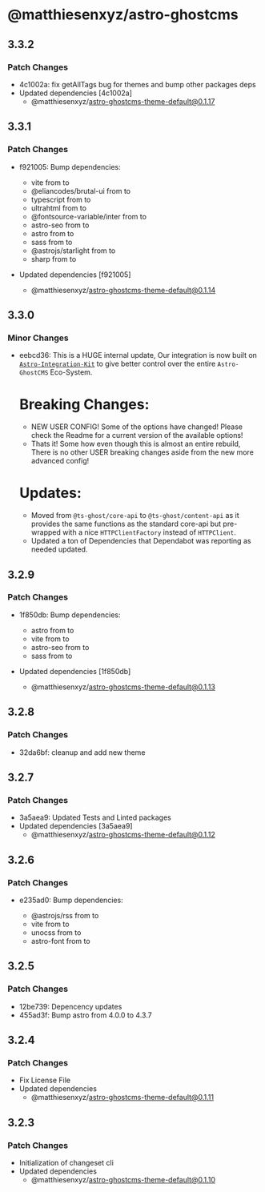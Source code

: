 # @matthiesenxyz/astro-ghostcms

## 3.3.2

### Patch Changes

- 4c1002a: fix getAllTags bug for themes and bump other packages deps
- Updated dependencies [4c1002a]
  - @matthiesenxyz/astro-ghostcms-theme-default@0.1.17

## 3.3.1

### Patch Changes

- f921005: Bump dependencies:

  - vite from to
  - @eliancodes/brutal-ui from to
  - typescript from to
  - ultrahtml from to
  - @fontsource-variable/inter from to
  - astro-seo from to
  - astro from to
  - sass from to
  - @astrojs/starlight from to
  - sharp from to

- Updated dependencies [f921005]
  - @matthiesenxyz/astro-ghostcms-theme-default@0.1.14

## 3.3.0

### Minor Changes

- eebcd36: This is a HUGE internal update, Our integration is now built on [`Astro-Integration-Kit`](https://github.com/florian-lefebvre/astro-integration-kit) to give better control over the entire `Astro-GhostCMS` Eco-System.

  # Breaking Changes:

  - NEW USER CONFIG! Some of the options have changed! Please check the Readme for a current version of the available options!
  - Thats it! Some how even though this is almost an entire rebuild, There is no other USER breaking changes aside from the new more advanced config!

  # Updates:

  - Moved from `@ts-ghost/core-api` to `@ts-ghost/content-api` as it provides the same functions as the standard core-api but pre-wrapped with a nice `HTTPClientFactory` instead of `HTTPClient`.
  - Updated a ton of Dependencies that Dependabot was reporting as needed updated.

## 3.2.9

### Patch Changes

- 1f850db: Bump dependencies:

  - astro from to
  - vite from to
  - astro-seo from to
  - sass from to

- Updated dependencies [1f850db]
  - @matthiesenxyz/astro-ghostcms-theme-default@0.1.13

## 3.2.8

### Patch Changes

- 32da6bf: cleanup and add new theme

## 3.2.7

### Patch Changes

- 3a5aea9: Updated Tests and Linted packages
- Updated dependencies [3a5aea9]
  - @matthiesenxyz/astro-ghostcms-theme-default@0.1.12

## 3.2.6

### Patch Changes

- e235ad0: Bump dependencies:

  - @astrojs/rss from to
  - vite from to
  - unocss from to
  - astro-font from to

## 3.2.5

### Patch Changes

- 12be739: Depencency updates
- 455ad3f: Bump astro from 4.0.0 to 4.3.7

## 3.2.4

### Patch Changes

- Fix License File
- Updated dependencies
  - @matthiesenxyz/astro-ghostcms-theme-default@0.1.11

## 3.2.3

### Patch Changes

- Initialization of changeset cli
- Updated dependencies
  - @matthiesenxyz/astro-ghostcms-theme-default@0.1.10
